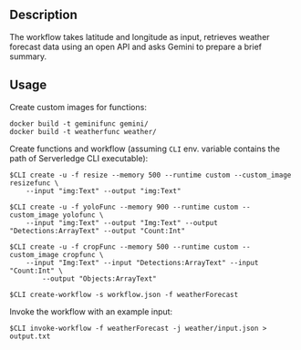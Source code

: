 ## Description

The workflow takes latitude and longitude as input, retrieves weather forecast
data using an open API and asks Gemini to prepare a brief summary.

## Usage 

Create custom images for functions:

    docker build -t geminifunc gemini/
    docker build -t weatherfunc weather/

Create functions and workflow (assuming `CLI` env. variable contains the path of
Serverledge CLI executable):

    $CLI create -u -f resize --memory 500 --runtime custom --custom_image resizefunc \
        --input "img:Text" --output "img:Text"

    $CLI create -u -f yoloFunc --memory 900 --runtime custom --custom_image yolofunc \
        --input "img:Text" --output "Img:Text" --output "Detections:ArrayText" --output "Count:Int"

    $CLI create -u -f cropFunc --memory 500 --runtime custom --custom_image cropfunc \
        --input "Img:Text" --input "Detections:ArrayText" --input "Count:Int" \
            --output "Objects:ArrayText" 

    $CLI create-workflow -s workflow.json -f weatherForecast

Invoke the workflow with an example input:

    $CLI invoke-workflow -f weatherForecast -j weather/input.json > output.txt

